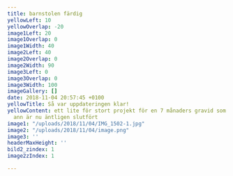 ```yaml
---
title: barnstolen färdig
yellowLeft: 10
yellowOverlap: -20
image1Left: 20
image1Overlap: 0
image1Width: 40
image2Left: 40
image2Overlap: 0
image2Width: 90
image3Left: 0
image3Overlap: 0
image3Width: 100
imageGallery: []
date: 2018-11-04 20:57:45 +0100
yellowTitle: Så var uppdateringen klar!
yellowContent: ett lite för stort projekt för en 7 månaders gravid som jag tagit mig
  ann är nu äntligen slutfört
image1: "/uploads/2018/11/04/IMG_1502-1.jpg"
image2: "/uploads/2018/11/04/image.png"
image3: ''
headerMaxHeight: ''
bild2_zindex: 1
image2zIndex: 1

---
```

